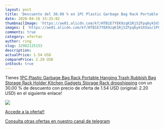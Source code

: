 ```yaml
---
layout: post
title: 'Descuento del 30.00 % en 1PC Plastic Garbage Bag Rack Portable Ha'
date: 2020-04-16 15:25:02
thumbnailImage: 'https://ae01.alicdn.com/kf/HTB1E7YEK9zqK1RjSZFpq6ykSXXao/1PC-Plastic-Garbage-Bag-Rack-Portable-Hanging-Trash-Rubbish-Bag-Storage-Rack-Holder-Kitchen-Gadgets-Storage.jpg_350x350._SL200_.jpg'
images: [ 'https://ae01.alicdn.com/kf/HTB1E7YEK9zqK1RjSZFpq6ykSXXao/1PC-Plastic-Garbage-Bag-Rack-Portable-Hanging-Trash-Rubbish-Bag-Storage-Rack-Holder-Kitchen-Gadgets-Storage.jpg_350x350._SL200_.jpg' ]
comments: true
category: ofertas
author: ring
slug: 32982125153
description:
actualPrice: 1.54 USD
comparePrice: 2.20 USD
inStock: true
---
```


Tienes [1PC Plastic Garbage Bag Rack Portable Hanging Trash Rubbish Bag Storage Rack Holder Kitchen Gadgets Storage Rack dropshipping](https://www.amazon.com/dp/32982125153/?tag=redken08-20) con un 30.00 % de descuento con precio de oferta de 1.54 USD (original: 2.20 USD) en el siguiente enlace!

[![](https://ae01.alicdn.com/kf/HTB1E7YEK9zqK1RjSZFpq6ykSXXao/1PC-Plastic-Garbage-Bag-Rack-Portable-Hanging-Trash-Rubbish-Bag-Storage-Rack-Holder-Kitchen-Gadgets-Storage.jpg_350x350._SL200_.jpg)](https://www.amazon.com/dp/32982125153/?tag=redken08-20)

[Accede a la oferta!!](https://www.amazon.com/dp/32982125153/?tag=redken08-20)

[Consulta otras ofertas en nuestro canal de telegram](https://t.me/s/ofertas25)

